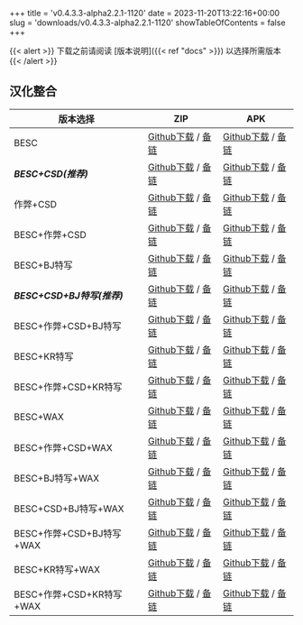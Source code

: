 
+++
title = 'v0.4.3.3-alpha2.2.1-1120'
date = 2023-11-20T13:22:16+00:00
slug = 'downloads/v0.4.3.3-alpha2.2.1-1120'
showTableOfContents = false
+++

{{< alert >}}
下载之前请阅读 [版本说明]({{< ref "docs" >}}) 以选择所需版本
{{< /alert >}}

## 汉化整合

|         版本选择          |                                                                                                                                                                              ZIP                                                                                                                                                                               |                                                                                                                                                                              APK                                                                                                                                                                               |
|---------------------------|----------------------------------------------------------------------------------------------------------------------------------------------------------------------------------------------------------------------------------------------------------------------------------------------------------------------------------------------------------------|----------------------------------------------------------------------------------------------------------------------------------------------------------------------------------------------------------------------------------------------------------------------------------------------------------------------------------------------------------------|
|BESC                       |[Github下载](https://github.com/DoL-Lyra/Lyra/releases/download/v0.4.3.3-alpha2.2.1-1120/DoL-0.4.3.3-chsmods-a2.2.1-besc-1120.zip ) / [备链](https://mirror.ghproxy.com/https://github.com/DoL-Lyra/Lyra/releases/download/v0.4.3.3-alpha2.2.1-1120/DoL-0.4.3.3-chsmods-a2.2.1-besc-1120.zip )                                                  |[Github下载](https://github.com/DoL-Lyra/Lyra/releases/download/v0.4.3.3-alpha2.2.1-1120/DoL-0.4.3.3-chsmods-a2.2.1-besc-1120.apk ) / [备链](https://mirror.ghproxy.com/https://github.com/DoL-Lyra/Lyra/releases/download/v0.4.3.3-alpha2.2.1-1120/DoL-0.4.3.3-chsmods-a2.2.1-besc-1120.apk )                                                  |
|***BESC+CSD(推荐)***       |[Github下载](https://github.com/DoL-Lyra/Lyra/releases/download/v0.4.3.3-alpha2.2.1-1120/DoL-0.4.3.3-chsmods-a2.2.1-besc-csd-1120.zip ) / [备链](https://mirror.ghproxy.com/https://github.com/DoL-Lyra/Lyra/releases/download/v0.4.3.3-alpha2.2.1-1120/DoL-0.4.3.3-chsmods-a2.2.1-besc-csd-1120.zip )                                          |[Github下载](https://github.com/DoL-Lyra/Lyra/releases/download/v0.4.3.3-alpha2.2.1-1120/DoL-0.4.3.3-chsmods-a2.2.1-besc-csd-1120.apk ) / [备链](https://mirror.ghproxy.com/https://github.com/DoL-Lyra/Lyra/releases/download/v0.4.3.3-alpha2.2.1-1120/DoL-0.4.3.3-chsmods-a2.2.1-besc-csd-1120.apk )                                          |
|作弊+CSD                   |[Github下载](https://github.com/DoL-Lyra/Lyra/releases/download/v0.4.3.3-alpha2.2.1-1120/DoL-0.4.3.3-chsmods-a2.2.1-cheat-csd-1120.zip ) / [备链](https://mirror.ghproxy.com/https://github.com/DoL-Lyra/Lyra/releases/download/v0.4.3.3-alpha2.2.1-1120/DoL-0.4.3.3-chsmods-a2.2.1-cheat-csd-1120.zip )                                        |[Github下载](https://github.com/DoL-Lyra/Lyra/releases/download/v0.4.3.3-alpha2.2.1-1120/DoL-0.4.3.3-chsmods-a2.2.1-cheat-csd-1120.apk ) / [备链](https://mirror.ghproxy.com/https://github.com/DoL-Lyra/Lyra/releases/download/v0.4.3.3-alpha2.2.1-1120/DoL-0.4.3.3-chsmods-a2.2.1-cheat-csd-1120.apk )                                        |
|BESC+作弊+CSD              |[Github下载](https://github.com/DoL-Lyra/Lyra/releases/download/v0.4.3.3-alpha2.2.1-1120/DoL-0.4.3.3-chsmods-a2.2.1-besc-cheat-csd-1120.zip ) / [备链](https://mirror.ghproxy.com/https://github.com/DoL-Lyra/Lyra/releases/download/v0.4.3.3-alpha2.2.1-1120/DoL-0.4.3.3-chsmods-a2.2.1-besc-cheat-csd-1120.zip )                              |[Github下载](https://github.com/DoL-Lyra/Lyra/releases/download/v0.4.3.3-alpha2.2.1-1120/DoL-0.4.3.3-chsmods-a2.2.1-besc-cheat-csd-1120.apk ) / [备链](https://mirror.ghproxy.com/https://github.com/DoL-Lyra/Lyra/releases/download/v0.4.3.3-alpha2.2.1-1120/DoL-0.4.3.3-chsmods-a2.2.1-besc-cheat-csd-1120.apk )                              |
|BESC+BJ特写                |[Github下载](https://github.com/DoL-Lyra/Lyra/releases/download/v0.4.3.3-alpha2.2.1-1120/DoL-0.4.3.3-chsmods-a2.2.1-besc-sideviewbj-1120.zip ) / [备链](https://mirror.ghproxy.com/https://github.com/DoL-Lyra/Lyra/releases/download/v0.4.3.3-alpha2.2.1-1120/DoL-0.4.3.3-chsmods-a2.2.1-besc-sideviewbj-1120.zip )                            |[Github下载](https://github.com/DoL-Lyra/Lyra/releases/download/v0.4.3.3-alpha2.2.1-1120/DoL-0.4.3.3-chsmods-a2.2.1-besc-sideviewbj-1120.apk ) / [备链](https://mirror.ghproxy.com/https://github.com/DoL-Lyra/Lyra/releases/download/v0.4.3.3-alpha2.2.1-1120/DoL-0.4.3.3-chsmods-a2.2.1-besc-sideviewbj-1120.apk )                            |
|***BESC+CSD+BJ特写(推荐)***|[Github下载](https://github.com/DoL-Lyra/Lyra/releases/download/v0.4.3.3-alpha2.2.1-1120/DoL-0.4.3.3-chsmods-a2.2.1-besc-csd-sideviewbj-1120.zip ) / [备链](https://mirror.ghproxy.com/https://github.com/DoL-Lyra/Lyra/releases/download/v0.4.3.3-alpha2.2.1-1120/DoL-0.4.3.3-chsmods-a2.2.1-besc-csd-sideviewbj-1120.zip )                    |[Github下载](https://github.com/DoL-Lyra/Lyra/releases/download/v0.4.3.3-alpha2.2.1-1120/DoL-0.4.3.3-chsmods-a2.2.1-besc-csd-sideviewbj-1120.apk ) / [备链](https://mirror.ghproxy.com/https://github.com/DoL-Lyra/Lyra/releases/download/v0.4.3.3-alpha2.2.1-1120/DoL-0.4.3.3-chsmods-a2.2.1-besc-csd-sideviewbj-1120.apk )                    |
|BESC+作弊+CSD+BJ特写       |[Github下载](https://github.com/DoL-Lyra/Lyra/releases/download/v0.4.3.3-alpha2.2.1-1120/DoL-0.4.3.3-chsmods-a2.2.1-besc-cheat-csd-sideviewbj-1120.zip ) / [备链](https://mirror.ghproxy.com/https://github.com/DoL-Lyra/Lyra/releases/download/v0.4.3.3-alpha2.2.1-1120/DoL-0.4.3.3-chsmods-a2.2.1-besc-cheat-csd-sideviewbj-1120.zip )        |[Github下载](https://github.com/DoL-Lyra/Lyra/releases/download/v0.4.3.3-alpha2.2.1-1120/DoL-0.4.3.3-chsmods-a2.2.1-besc-cheat-csd-sideviewbj-1120.apk ) / [备链](https://mirror.ghproxy.com/https://github.com/DoL-Lyra/Lyra/releases/download/v0.4.3.3-alpha2.2.1-1120/DoL-0.4.3.3-chsmods-a2.2.1-besc-cheat-csd-sideviewbj-1120.apk )        |
|BESC+KR特写                |[Github下载](https://github.com/DoL-Lyra/Lyra/releases/download/v0.4.3.3-alpha2.2.1-1120/DoL-0.4.3.3-chsmods-a2.2.1-besc-sideviewkr-1120.zip ) / [备链](https://mirror.ghproxy.com/https://github.com/DoL-Lyra/Lyra/releases/download/v0.4.3.3-alpha2.2.1-1120/DoL-0.4.3.3-chsmods-a2.2.1-besc-sideviewkr-1120.zip )                            |[Github下载](https://github.com/DoL-Lyra/Lyra/releases/download/v0.4.3.3-alpha2.2.1-1120/DoL-0.4.3.3-chsmods-a2.2.1-besc-sideviewkr-1120.apk ) / [备链](https://mirror.ghproxy.com/https://github.com/DoL-Lyra/Lyra/releases/download/v0.4.3.3-alpha2.2.1-1120/DoL-0.4.3.3-chsmods-a2.2.1-besc-sideviewkr-1120.apk )                            |
|BESC+作弊+CSD+KR特写       |[Github下载](https://github.com/DoL-Lyra/Lyra/releases/download/v0.4.3.3-alpha2.2.1-1120/DoL-0.4.3.3-chsmods-a2.2.1-besc-cheat-csd-sideviewkr-1120.zip ) / [备链](https://mirror.ghproxy.com/https://github.com/DoL-Lyra/Lyra/releases/download/v0.4.3.3-alpha2.2.1-1120/DoL-0.4.3.3-chsmods-a2.2.1-besc-cheat-csd-sideviewkr-1120.zip )        |[Github下载](https://github.com/DoL-Lyra/Lyra/releases/download/v0.4.3.3-alpha2.2.1-1120/DoL-0.4.3.3-chsmods-a2.2.1-besc-cheat-csd-sideviewkr-1120.apk ) / [备链](https://mirror.ghproxy.com/https://github.com/DoL-Lyra/Lyra/releases/download/v0.4.3.3-alpha2.2.1-1120/DoL-0.4.3.3-chsmods-a2.2.1-besc-cheat-csd-sideviewkr-1120.apk )        |
|BESC+WAX                   |[Github下载](https://github.com/DoL-Lyra/Lyra/releases/download/v0.4.3.3-alpha2.2.1-1120/DoL-0.4.3.3-chsmods-a2.2.1-besc-wax-1120.zip ) / [备链](https://mirror.ghproxy.com/https://github.com/DoL-Lyra/Lyra/releases/download/v0.4.3.3-alpha2.2.1-1120/DoL-0.4.3.3-chsmods-a2.2.1-besc-wax-1120.zip )                                          |[Github下载](https://github.com/DoL-Lyra/Lyra/releases/download/v0.4.3.3-alpha2.2.1-1120/DoL-0.4.3.3-chsmods-a2.2.1-besc-wax-1120.apk ) / [备链](https://mirror.ghproxy.com/https://github.com/DoL-Lyra/Lyra/releases/download/v0.4.3.3-alpha2.2.1-1120/DoL-0.4.3.3-chsmods-a2.2.1-besc-wax-1120.apk )                                          |
|BESC+作弊+CSD+WAX          |[Github下载](https://github.com/DoL-Lyra/Lyra/releases/download/v0.4.3.3-alpha2.2.1-1120/DoL-0.4.3.3-chsmods-a2.2.1-besc-wax-cheat-csd-1120.zip ) / [备链](https://mirror.ghproxy.com/https://github.com/DoL-Lyra/Lyra/releases/download/v0.4.3.3-alpha2.2.1-1120/DoL-0.4.3.3-chsmods-a2.2.1-besc-wax-cheat-csd-1120.zip )                      |[Github下载](https://github.com/DoL-Lyra/Lyra/releases/download/v0.4.3.3-alpha2.2.1-1120/DoL-0.4.3.3-chsmods-a2.2.1-besc-wax-cheat-csd-1120.apk ) / [备链](https://mirror.ghproxy.com/https://github.com/DoL-Lyra/Lyra/releases/download/v0.4.3.3-alpha2.2.1-1120/DoL-0.4.3.3-chsmods-a2.2.1-besc-wax-cheat-csd-1120.apk )                      |
|BESC+BJ特写+WAX            |[Github下载](https://github.com/DoL-Lyra/Lyra/releases/download/v0.4.3.3-alpha2.2.1-1120/DoL-0.4.3.3-chsmods-a2.2.1-besc-wax-sideviewbj-1120.zip ) / [备链](https://mirror.ghproxy.com/https://github.com/DoL-Lyra/Lyra/releases/download/v0.4.3.3-alpha2.2.1-1120/DoL-0.4.3.3-chsmods-a2.2.1-besc-wax-sideviewbj-1120.zip )                    |[Github下载](https://github.com/DoL-Lyra/Lyra/releases/download/v0.4.3.3-alpha2.2.1-1120/DoL-0.4.3.3-chsmods-a2.2.1-besc-wax-sideviewbj-1120.apk ) / [备链](https://mirror.ghproxy.com/https://github.com/DoL-Lyra/Lyra/releases/download/v0.4.3.3-alpha2.2.1-1120/DoL-0.4.3.3-chsmods-a2.2.1-besc-wax-sideviewbj-1120.apk )                    |
|BESC+CSD+BJ特写+WAX        |[Github下载](https://github.com/DoL-Lyra/Lyra/releases/download/v0.4.3.3-alpha2.2.1-1120/DoL-0.4.3.3-chsmods-a2.2.1-besc-wax-csd-sideviewbj-1120.zip ) / [备链](https://mirror.ghproxy.com/https://github.com/DoL-Lyra/Lyra/releases/download/v0.4.3.3-alpha2.2.1-1120/DoL-0.4.3.3-chsmods-a2.2.1-besc-wax-csd-sideviewbj-1120.zip )            |[Github下载](https://github.com/DoL-Lyra/Lyra/releases/download/v0.4.3.3-alpha2.2.1-1120/DoL-0.4.3.3-chsmods-a2.2.1-besc-wax-csd-sideviewbj-1120.apk ) / [备链](https://mirror.ghproxy.com/https://github.com/DoL-Lyra/Lyra/releases/download/v0.4.3.3-alpha2.2.1-1120/DoL-0.4.3.3-chsmods-a2.2.1-besc-wax-csd-sideviewbj-1120.apk )            |
|BESC+作弊+CSD+BJ特写+WAX   |[Github下载](https://github.com/DoL-Lyra/Lyra/releases/download/v0.4.3.3-alpha2.2.1-1120/DoL-0.4.3.3-chsmods-a2.2.1-besc-wax-cheat-csd-sideviewbj-1120.zip ) / [备链](https://mirror.ghproxy.com/https://github.com/DoL-Lyra/Lyra/releases/download/v0.4.3.3-alpha2.2.1-1120/DoL-0.4.3.3-chsmods-a2.2.1-besc-wax-cheat-csd-sideviewbj-1120.zip )|[Github下载](https://github.com/DoL-Lyra/Lyra/releases/download/v0.4.3.3-alpha2.2.1-1120/DoL-0.4.3.3-chsmods-a2.2.1-besc-wax-cheat-csd-sideviewbj-1120.apk ) / [备链](https://mirror.ghproxy.com/https://github.com/DoL-Lyra/Lyra/releases/download/v0.4.3.3-alpha2.2.1-1120/DoL-0.4.3.3-chsmods-a2.2.1-besc-wax-cheat-csd-sideviewbj-1120.apk )|
|BESC+KR特写+WAX            |[Github下载](https://github.com/DoL-Lyra/Lyra/releases/download/v0.4.3.3-alpha2.2.1-1120/DoL-0.4.3.3-chsmods-a2.2.1-besc-wax-sideviewkr-1120.zip ) / [备链](https://mirror.ghproxy.com/https://github.com/DoL-Lyra/Lyra/releases/download/v0.4.3.3-alpha2.2.1-1120/DoL-0.4.3.3-chsmods-a2.2.1-besc-wax-sideviewkr-1120.zip )                    |[Github下载](https://github.com/DoL-Lyra/Lyra/releases/download/v0.4.3.3-alpha2.2.1-1120/DoL-0.4.3.3-chsmods-a2.2.1-besc-wax-sideviewkr-1120.apk ) / [备链](https://mirror.ghproxy.com/https://github.com/DoL-Lyra/Lyra/releases/download/v0.4.3.3-alpha2.2.1-1120/DoL-0.4.3.3-chsmods-a2.2.1-besc-wax-sideviewkr-1120.apk )                    |
|BESC+作弊+CSD+KR特写+WAX   |[Github下载](https://github.com/DoL-Lyra/Lyra/releases/download/v0.4.3.3-alpha2.2.1-1120/DoL-0.4.3.3-chsmods-a2.2.1-besc-wax-cheat-csd-sideviewkr-1120.zip ) / [备链](https://mirror.ghproxy.com/https://github.com/DoL-Lyra/Lyra/releases/download/v0.4.3.3-alpha2.2.1-1120/DoL-0.4.3.3-chsmods-a2.2.1-besc-wax-cheat-csd-sideviewkr-1120.zip )|[Github下载](https://github.com/DoL-Lyra/Lyra/releases/download/v0.4.3.3-alpha2.2.1-1120/DoL-0.4.3.3-chsmods-a2.2.1-besc-wax-cheat-csd-sideviewkr-1120.apk ) / [备链](https://mirror.ghproxy.com/https://github.com/DoL-Lyra/Lyra/releases/download/v0.4.3.3-alpha2.2.1-1120/DoL-0.4.3.3-chsmods-a2.2.1-besc-wax-cheat-csd-sideviewkr-1120.apk )|
